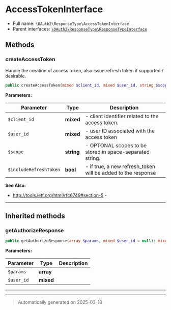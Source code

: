 
# AccessTokenInterface





* Full name: `\OAuth2\ResponseType\AccessTokenInterface`
* Parent interfaces: [`\OAuth2\ResponseType\ResponseTypeInterface`](./ResponseTypeInterface.md)


## Methods


### createAccessToken

Handle the creation of access token, also issue refresh token if supported / desirable.

```php
public createAccessToken(mixed $client_id, mixed $user_id, string $scope = null, bool $includeRefreshToken = true): mixed
```








**Parameters:**

| Parameter | Type | Description |
|-----------|------|-------------|
| `$client_id` | **mixed** | - client identifier related to the access token. |
| `$user_id` | **mixed** | - user ID associated with the access token |
| `$scope` | **string** | - OPTONAL scopes to be stored in space-separated string. |
| `$includeRefreshToken` | **bool** | - if true, a new refresh_token will be added to the response |





**See Also:**

* http://tools.ietf.org/html/rfc6749#section-5 - 

***


## Inherited methods


### getAuthorizeResponse



```php
public getAuthorizeResponse(array $params, mixed $user_id = null): mixed
```








**Parameters:**

| Parameter | Type | Description |
|-----------|------|-------------|
| `$params` | **array** |  |
| `$user_id` | **mixed** |  |





***


***
> Automatically generated on 2025-03-18
